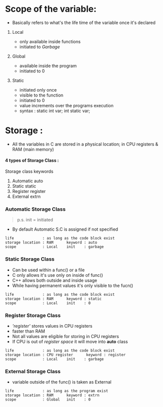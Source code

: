 # Scope of the variable:
- Basically refers to what's the life time of the variable once it's declared 

1. Local        
    - only available inside functions
    - initiated to *Garbage*

1. Global       
    - available inside the program 
    - initiated to 0

1. Static       
    - initiated only once 
    - visible to the function
    - initiated to 0
    - value increments over the programs execution
    - syntax : static int var; int static var;

# Storage :
- All the variables in C are stored in a physical location; in CPU registers & RAM (main memory)

#### 4 types of Storage Class :

Storage class   keywords

1. Automatic    auto
1. Static       static
1. Register     register
1. External     extrn

### Automatic Storage Class
> p.s. init = initiated

- By default Automatic S.C is assigned if not specified

```
life             : as long as the code block exist
storage location : RAM      keyword : auto
scope            : Local    init    : garbage
```

### Static Storage Class
- Can be used within a func() or a file
- C only allows it's use only on inside of func()
- C++ allows both outside and inside usage
- While having permanent values it's only visible to the fucn()

```
life             : as long as the code block exist
storage location : RAM      keyword : static
scope            : Local    init    : 0
```

### Register Storage Class
- *'register'* stores values in CPU registers
- faster than RAM
- Not all values are eligible for storing in CPU registers
- If CPU is out of *register space* it will move into **auto** class

```
life             : as long as the code block exist
storage location : CPU register      keyword : register
scope            : Local    init    : garbage
```

### External Storage Class
- variable outside of the func() is taken as External 

```
life             : as long as the program exist
storage location : RAM      keyword : extrn
scope            : Global   init    : 0
```

